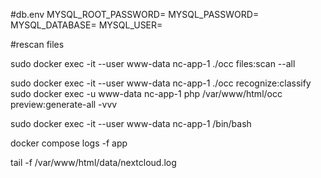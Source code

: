 #db.env
MYSQL_ROOT_PASSWORD=
MYSQL_PASSWORD=
MYSQL_DATABASE=
MYSQL_USER=


#rescan files

sudo docker exec -it --user www-data nc-app-1 ./occ files:scan --all

sudo docker exec -it --user www-data nc-app-1 ./occ recognize:classify
sudo docker exec -u www-data nc-app-1 php /var/www/html/occ preview:generate-all -vvv

sudo docker exec -it --user www-data nc-app-1 /bin/bash


docker compose logs -f app

tail -f /var/www/html/data/nextcloud.log

